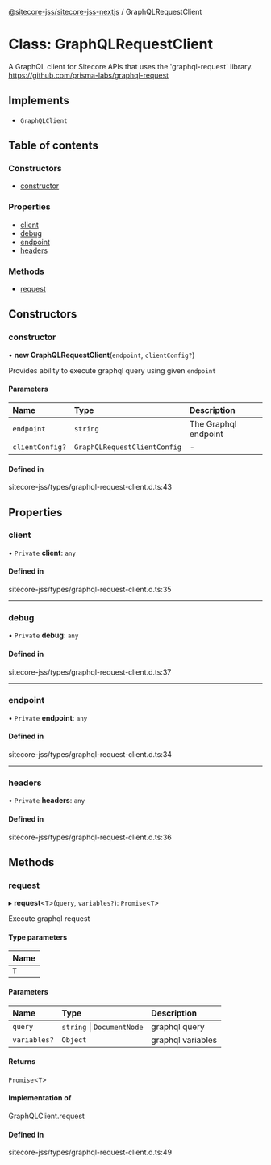 [@sitecore-jss/sitecore-jss-nextjs](../README.md) / GraphQLRequestClient

# Class: GraphQLRequestClient

A GraphQL client for Sitecore APIs that uses the 'graphql-request' library.
https://github.com/prisma-labs/graphql-request

## Implements

- `GraphQLClient`

## Table of contents

### Constructors

- [constructor](GraphQLRequestClient.md#constructor)

### Properties

- [client](GraphQLRequestClient.md#client)
- [debug](GraphQLRequestClient.md#debug)
- [endpoint](GraphQLRequestClient.md#endpoint)
- [headers](GraphQLRequestClient.md#headers)

### Methods

- [request](GraphQLRequestClient.md#request)

## Constructors

### constructor

• **new GraphQLRequestClient**(`endpoint`, `clientConfig?`)

Provides ability to execute graphql query using given `endpoint`

#### Parameters

| Name | Type | Description |
| :------ | :------ | :------ |
| `endpoint` | `string` | The Graphql endpoint |
| `clientConfig?` | `GraphQLRequestClientConfig` | - |

#### Defined in

sitecore-jss/types/graphql-request-client.d.ts:43

## Properties

### client

• `Private` **client**: `any`

#### Defined in

sitecore-jss/types/graphql-request-client.d.ts:35

___

### debug

• `Private` **debug**: `any`

#### Defined in

sitecore-jss/types/graphql-request-client.d.ts:37

___

### endpoint

• `Private` **endpoint**: `any`

#### Defined in

sitecore-jss/types/graphql-request-client.d.ts:34

___

### headers

• `Private` **headers**: `any`

#### Defined in

sitecore-jss/types/graphql-request-client.d.ts:36

## Methods

### request

▸ **request**<`T`\>(`query`, `variables?`): `Promise`<`T`\>

Execute graphql request

#### Type parameters

| Name |
| :------ |
| `T` |

#### Parameters

| Name | Type | Description |
| :------ | :------ | :------ |
| `query` | `string` \| `DocumentNode` | graphql query |
| `variables?` | `Object` | graphql variables |

#### Returns

`Promise`<`T`\>

#### Implementation of

GraphQLClient.request

#### Defined in

sitecore-jss/types/graphql-request-client.d.ts:49
